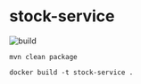 # stock-service
![build](https://travis-ci.org/rso-vaje-6315/stock-service.svg)


`mvn clean package`


`docker build -t stock-service .`